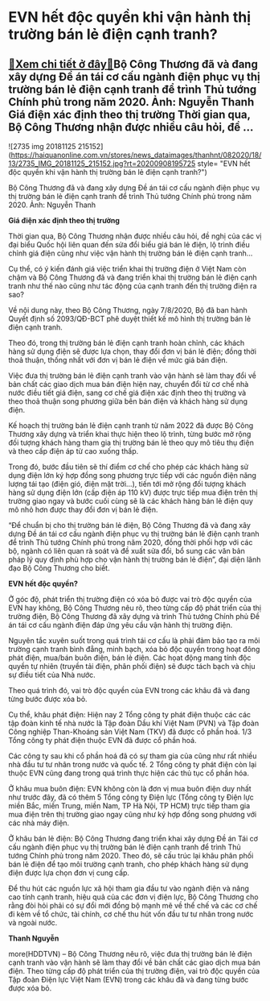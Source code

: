 EVN hết độc quyền khi vận hành thị trường bán lẻ điện cạnh tranh?
=================================================================

[:gift:Xem chi tiết ở đây:gift:](https://hddtvn.com/evn-het-doc-quyen-khi-van-hanh-thi-truong-ban-le-dien-canh-tranh/)Bộ Công Thương đã và đang xây dựng Đề án tái cơ cấu ngành điện phục vụ thị trường bán lẻ điện cạnh tranh để trình Thủ tướng Chính phủ trong năm 2020. Ảnh: Nguyễn Thanh Giá điện xác định theo thị trường Thời gian qua, Bộ Công Thương nhận được nhiều câu hỏi, đề …
---------------------------------------------------------------------------------------------------------------------------------------------------------------------------------------------------------------------------------------------------------------------





![2735 img 20181125 215152](https://haiquanonline.com.vn/stores/news_dataimages/thanhnt/082020/18/13/2735_IMG_20181125_215152.jpg?rt=20200908195725 style= "EVN hết độc quyền khi vận hành thị trường bán lẻ điện cạnh tranh?")


Bộ Công Thương đã và đang xây dựng Đề án tái cơ cấu ngành điện phục vụ thị trường bán lẻ điện cạnh tranh để trình Thủ tướng Chính phủ trong năm 2020. Ảnh: Nguyễn Thanh



**Giá điện xác định theo thị trường**


Thời gian qua, Bộ Công Thương nhận được nhiều câu hỏi, đề nghị của các vị đại biểu Quốc hội liên quan đến sửa đổi biểu giá bán lẻ điện, lộ trình điều chỉnh giá điện cũng như việc vận hành thị trường bán lẻ điện cạnh tranh…


Cụ thể, có ý kiến đánh giá việc triển khai thị trường điện ở Việt Nam còn chậm và Bộ Công Thương đã và đang triển khai thị trường bán lẻ điện cạnh tranh như thế nào cũng như tác động của cạnh tranh đến thị trường điện ra sao?


Về nội dung này, theo Bộ Công Thương, ngày 7/8/2020, Bộ đã ban hành Quyết định số 2093/QĐ-BCT phê duyệt thiết kế mô hình thị trường bán lẻ điện cạnh tranh.


Theo đó, trong thị trường bán lẻ điện cạnh tranh hoàn chỉnh, các khách hàng sử dụng điện sẽ được lựa chọn, thay đổi đơn vị bán lẻ điện; đồng thời thoả thuận, thống nhất với đơn vị bán lẻ điện về mức giá bán điện.


Việc đưa thị trường bán lẻ điện cạnh tranh vào vận hành sẽ làm thay đổi về bản chất các giao dịch mua bán điện hiện nay, chuyển đổi từ cơ chế nhà nước điều tiết giá điện, sang cơ chế giá điện xác định theo thị trường và theo thoả thuận song phương giữa bên bán điện và khách hàng sử dụng điện.


Kế hoạch thị trường bán lẻ điện cạnh tranh từ năm 2022 đã được Bộ Công Thương xây dựng và triển khai thực hiện theo lộ trình, từng bước mở rộng đối tượng khách hàng tham gia thị trường bán lẻ theo quy mô tiêu thụ điện và theo cấp điện áp từ cao xuống thấp.


Trong đó, bước đầu tiên sẽ thí điểm cơ chế cho phép các khách hàng sử dụng điện lớn ký hợp đồng song phương trực tiếp với các nguồn điện năng lượng tái tạo (điện gió, điện mặt trời…), tiến tới mở rộng đối tượng khách hàng sử dụng điện lớn (cấp điện áp 110 kV) được trực tiếp mua điện trên thị trường giao ngay và bước cuối cùng sẽ là các khách hàng bán lẻ điện quy mô nhỏ hơn được thay đổi đơn vị bán lẻ điện.


“Để chuẩn bị cho thị trường bán lẻ điện, Bộ Công Thương đã và đang xây dựng Đề án tái cơ cấu ngành điện phục vụ thị trường bán lẻ điện cạnh tranh để trình Thủ tướng Chính phủ trong năm 2020, đồng thời phối hợp với các bộ, ngành có liên quan rà soát và đề xuất sửa đổi, bổ sung các văn bản pháp lý quy định phù hợp cho vận hành thị trường bán lẻ điện”, đại diện lãnh đạo Bộ Công Thương cho biết.


**EVN hết độc quyền?**


Ở góc độ, phát triển thị trường điện có xóa bỏ được vai trò độc quyền của EVN hay không, Bộ Công Thương nêu rõ, theo từng cấp độ phát triển của thị trường điện, Bộ Công Thương đã xây dựng và trình Thủ tướng Chính phủ Đề án tái cơ cấu ngành điện đáp ứng yêu cầu vận hành thị trường điện.


Nguyên tắc xuyên suốt trong quá trình tái cơ cấu là phải đảm bảo tạo ra môi trường cạnh tranh bình đẳng, minh bạch, xóa bỏ độc quyền trong hoạt đông phát điện, mua/bán buôn điện, bán lẻ điện. Các họat động mang tính độc quyền tự nhiên (truyền tải điện, phân phối điện) sẽ được tách bạch và chịu sự điều tiết của Nhà nước.


Theo quá trình đó, vai trò độc quyền của EVN trong các khâu đã và đang từng bước được xóa bỏ.


Cụ thể, khâu phát điện: Hiện nay 2 Tổng công ty phát điện thuộc các các tập đoàn kinh tế nhà nước là Tập đoàn Dầu khí Việt Nam (PVN) và Tập đoàn Công nghiệp Than-Khoáng sản Việt Nam (TKV) đã được cổ phần hoá. 1/3 Tổng công ty phát điện thuộc EVN đã được cổ phần hoá.


Các công ty sau khi cổ phần hoá đã có sự tham gia của cũng như rất nhiều nhà đầu tư tư nhân trong nước và quốc tế. 2 Tổng công ty phát điện còn lại thuộc EVN cũng đang trong quá trình thực hiện các thủ tục cổ phần hóa.


Ở khâu mua buôn điện: EVN không còn là đơn vị mua buôn điện duy nhất như trước đây, đã có thêm 5 Tổng công ty Điện lực (Tổng công ty Điện lực miền Bắc, miền Trung, miền Nam, TP Hà Nội, TP HCM) trực tiếp tham gia mua điện trên thị trường giao ngay cũng như ký hợp đồng song phương với các nhà máy điện.


Ở khâu bán lẻ điện: Bộ Công Thương đang triển khai xây dựng Đề án Tái cơ cấu ngành điện phục vụ thị trường bán lẻ điện cạnh tranh để trình Thủ tướng Chính phủ trong năm 2020. Theo đó, sẽ cấu trúc lại khâu phân phối bán lẻ điện để tạo môi trường cạnh tranh, cho phép khách hàng sử dụng điện được lựa chọn đơn vị cung cấp.


Để thu hút các nguồn lực xã hội tham gia đầu tư vào ngành điện và nâng cao tính cạnh tranh, hiệu quả của các đơn vị điện lực, Bộ Công Thương cho rằng đòi hỏi phải có sự đổi mới đồng bộ mạnh mẽ về thể chế và các cơ chế đi kèm về tổ chức, tài chính, cơ chế thu hút vốn đầu tư tư nhân trong nước và ngoài nước.




**Thanh Nguyễn**



more(HDDTVN) – Bộ Công Thương nêu rõ, việc đưa thị trường bán lẻ điện cạnh tranh vào vận hành sẽ làm thay đổi về bản chất các giao dịch mua bán điện. Theo từng cấp độ phát triển của thị trường điện, vai trò độc quyền của Tập đoàn Điện lực Việt Nam (EVN) trong các khâu đã và đang từng bước được xóa bỏ.

